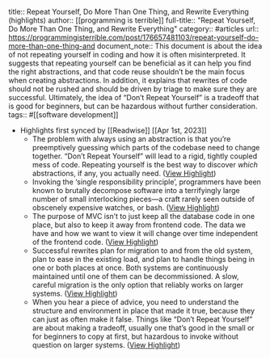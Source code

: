 title:: Repeat Yourself, Do More Than One Thing, and Rewrite Everything (highlights)
author:: [[programming is terrible]]
full-title:: "Repeat Yourself, Do More Than One Thing, and Rewrite Everything"
category:: #articles
url:: https://programmingisterrible.com/post/176657481103/repeat-yourself-do-more-than-one-thing-and
document_note:: This document is about the idea of not repeating yourself in coding and how it is often misinterpreted. It suggests that repeating yourself can be beneficial as it can help you find the right abstractions, and that code reuse shouldn’t be the main focus when creating abstractions. In addition, it explains that rewrites of code should not be rushed and should be driven by triage to make sure they are successful. Ultimately, the idea of “Don’t Repeat Yourself” is a tradeoff that is good for beginners, but can be hazardous without further consideration.
tags:: #[[software development]]

- Highlights first synced by [[Readwise]] [[Apr 1st, 2023]]
	- The problem with always using an abstraction is that you’re preemptively guessing which parts of the codebase need to change together. “Don’t Repeat Yourself” will lead to a rigid, tightly coupled mess of code. Repeating yourself is the best way to discover *which* abstractions, if any, you actually need. ([View Highlight](https://read.readwise.io/read/01gwwxszzvbv0c4hkzct4rzrkg))
	- Invoking the ‘single responsibility principle’, programmers have been known to brutally decompose software into a terrifyingly large number of small interlocking pieces—a craft rarely seen outside of obscenely expensive watches, or bash. ([View Highlight](https://read.readwise.io/read/01gwwxt9az9ddqmfyf2g46zy54))
	- The purpose of MVC isn’t to just keep all the database code in one place, but also to keep it away from frontend code. The data we have and how we want to view it will change over time independent of the frontend code. ([View Highlight](https://read.readwise.io/read/01gwwxtrssvwhe6hxevbw0wsd7))
	- Successful rewrites plan for migration to and from the old system, plan to ease in the existing load, and plan to handle things being in one or both places at once. Both systems are continuously maintained until one of them can be decommissioned. A slow, careful migration is the only option that reliably works on larger systems. ([View Highlight](https://read.readwise.io/read/01gwwxv1zexgba5y0ev7se1spf))
	- When you hear a piece of advice, you need to understand the structure and environment in place that made it true, because they can just as often make it false. Things like “Don’t Repeat Yourself” are about making a tradeoff, usually one that’s good in the small or for beginners to copy at first, but hazardous to invoke without question on larger systems. ([View Highlight](https://read.readwise.io/read/01gwwxvwv2dzmjsqc6dy61d3s4))